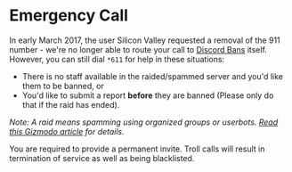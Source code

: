 # Emergency Call

In early March 2017, the user Silicon Valley requested a removal of the 911 number - we're no longer able to route your call to [Discord Bans](http://bans.discordlist.net) itself. However, you can still dial `*611` for help in these situations:

* There is no staff available in the raided/spammed server and you'd like them to be banned, or
* You'd like to submit a report **before** they are banned (Please only do that if the raid has ended).

*Note: A raid means spamming using organized groups or userbots. [Read this Gizmodo article](http://gizmodo.com/how-a-video-game-chat-client-became-the-web-s-new-cessp-1792039566) for details.*

You are required to provide a permanent invite. Troll calls will result in termination of service as well as being blacklisted.
